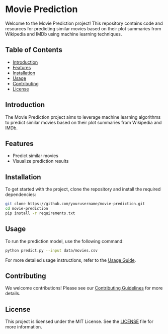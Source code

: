 # Movie Prediction

Welcome to the Movie Prediction project! This repository contains code and resources for predicting similar movies based on their plot summaries from Wikipedia and IMDb using machine learning techniques.

## Table of Contents
- [Introduction](#introduction)
- [Features](#features)
- [Installation](#installation)
- [Usage](#usage)
- [Contributing](#contributing)
- [License](#license)

## Introduction
The Movie Prediction project aims to leverage machine learning algorithms to predict similar movies based on their plot summaries from Wikipedia and IMDb.

## Features
- Predict similar movies
- Visualize prediction results

## Installation
To get started with the project, clone the repository and install the required dependencies:

```bash
git clone https://github.com/yourusername/movie-prediction.git
cd movie-prediction
pip install -r requirements.txt
```

## Usage
To run the prediction model, use the following command:

```bash
python predict.py --input data/movies.csv
```

For more detailed usage instructions, refer to the [Usage Guide](docs/usage.md).

## Contributing
We welcome contributions! Please see our [Contributing Guidelines](CONTRIBUTING.md) for more details.

## License
This project is licensed under the MIT License. See the [LICENSE](LICENSE) file for more information.
